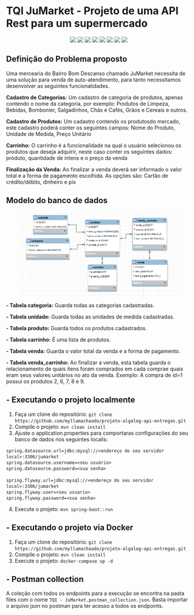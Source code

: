 # TQI JuMarket - Projeto de uma API Rest para um supermercado

<p align="center">
    <a alt="Kotlin">
          <img src="https://img.shields.io/badge/Kotlin-v17-blue.svg" />
    </a>
  <a alt="JDK">
          <img src="https://img.shields.io/badge/JDK-v17-blue.svg" />
    </a>
    <a alt="Spring Boot">
        <img src="https://img.shields.io/badge/Spring_Boot-v2.7.6-red.svg" />
    </a>
    <a alt="Maven">
        <img src="https://img.shields.io/badge/Maven-v4.0.0-brightgreen.svg" />
    </a>
    <a alt="JPA">
        <img src="https://img.shields.io/badge/JPA-v3.1.0-brightgreen.svg" />
    </a>
     <a alt="Flyway">
        <img src="https://img.shields.io/badge/Flyway-v7.15.0-blueviolet.svg" />
    </a>
    <a alt="MySQL">
        <img src="https://img.shields.io/badge/MySQL-v2.1.214-brightgreen.svg" />
    </a>
  <a alt="Mockito">
        <img src="https://img.shields.io/badge/Mockito-v4.0.0-red.svg" />
    </a>
</p>


## Definição do Problema proposto

Uma mercearia do Bairro Bom Descanso chamado JuMarket necessita de uma solução para venda de auto-atendimento, para tanto necessitamos desenvolver as seguintes funcionalidades.

**Cadastro de Categorias:** Um cadastro de categoria de produtos, apenas contendo o nome da categoria, por exemplo: Produtos de Limpeza, Bebidas, Bombonier, Salgadinhos, Chás e Cafés, Grãos e Cereais e outros.

**Cadastro de Produtos:** Um cadastro contendo os produtosdo mercado, este cadastro poderá conter os seguintes campos: Nome do Produto, Unidade de Medida, Preço Unitário

**Carrinho:** O carrinho é a funcionalidade na qual o usuário selecionou os produtos que deseja adquirir, neste caso conter os seguintes dados: produto, quantidade de intens e o preço da venda

**Finalização da Venda:** Ao finalizar a venda deverá ser informado o valor total e a forma de pagamento escolhida. As opções são: Cartão de crédito/débito, dinheiro e pix


## Modelo do banco de dados

<figure>
<p align="center">
  <img src="https://github.com/myllamachaado/tqi_Kotlin_backend_developer_2023/blob/master/files/bd.PNG"/><br>
</p>
</figure>

**- Tabela categoria:** Guarda todas as categorias cadastradas.

**- Tabela unidade:** Guarda todas as unidades de medida cadastradas.

**- Tabela produto:** Guarda todos os produtos cadastrados.

**- Tabela carrinho:** É uma lista de produtos.

**- Tabela venda:** Guarda o valor total da venda e a forma de pagamento.

**- Tabela venda_carrinho:** Ao finalizar a venda, esta tabela guarda o relacionamento de quais itens foram comprados em cada comprae quais eram seus valores unitários no ato da venda. Exemplo: A compra de id=1 possui os produtos 2, 6, 7, 8 e 9.

    
## - Executando o projeto localmente

1)  Faça um clone do repositório:
`git clone https://github.com/myllamachaado/projeto-algalog-api-entregas.git`
2) Compile o projeto:
`mvn clean install`
3) Ajuste o application.properties para comportaras configurações do seu banco de dados nos seguintes localis:
```
spring.datasource.url=jdbc:mysql://<endereço do seu servidor local>:3306/jumarket
spring.datasource.username=<seu usuário>
spring.datasource.password=<sua senha>

spring.flyway.url=jdbc:mysql://<endereço do seu servidor local>:3306/jumarket
spring.flyway.user=<seu usuario>
spring.flyway.password=<sua senha>
```
4)  Execute o projeto:
`mvn spring-boot::run` 


## - Executando o projeto via Docker

1)  Faça um clone do repositório:
`git clone https://github.com/myllamachaado/projeto-algalog-api-entregas.git`
2) Compile o projeto:
`mvn clean install`
3)  Execute o projeto:
`docker-compose up -d`


## - Postman collection

A coleção com todos os endpoints para a execução se encontra na pasta files com o nome `TQI - JuMarket.postman_collection.json`. Basta importar o arquivo json no postman para ter acesso a todos os endpoints. 

